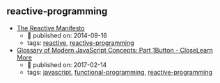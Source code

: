 reactive-programming 
---
* [The Reactive Manifesto](https://www.reactivemanifesto.org/)
    * :calendar: published on: 2014-09-16
    * tags: [reactive](../tags/reactive.md), [reactive-programming](../tags/reactive-programming.md)
* [Glossary of Modern JavaScript Concepts: Part 1Button - CloseLearn More](https://auth0.com/blog/glossary-of-modern-javascript-concepts/)
    * :calendar: published on: 2017-02-14
    * tags: [javascript](../tags/javascript.md), [functional-programming](../tags/functional-programming.md), [reactive-programming](../tags/reactive-programming.md)
